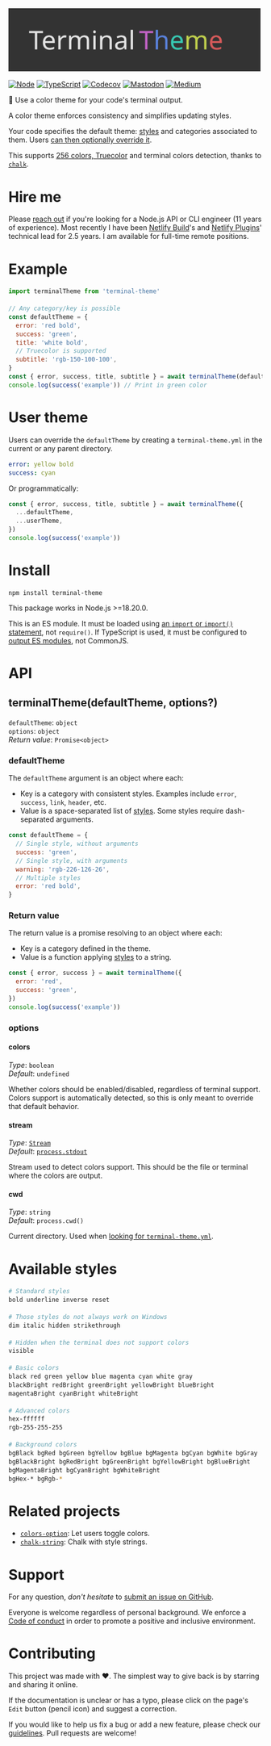 <picture>
  <source media="(prefers-color-scheme: dark)" srcset="https://raw.githubusercontent.com/ehmicky/design/main/terminal-theme/terminal-theme_dark.svg"/>
  <img alt="terminal-theme logo" src="https://raw.githubusercontent.com/ehmicky/design/main/terminal-theme/terminal-theme.svg" width="500"/>
</picture>

[![Node](https://img.shields.io/badge/-Node.js-808080?logo=node.js&colorA=404040&logoColor=66cc33)](https://www.npmjs.com/package/terminal-theme)
[![TypeScript](https://img.shields.io/badge/-Typed-808080?logo=typescript&colorA=404040&logoColor=0096ff)](/src/main.d.ts)
[![Codecov](https://img.shields.io/badge/-Tested%20100%25-808080?logo=codecov&colorA=404040)](https://codecov.io/gh/ehmicky/terminal-theme)
[![Mastodon](https://img.shields.io/badge/-Mastodon-808080.svg?logo=mastodon&colorA=404040&logoColor=9590F9)](https://fosstodon.org/@ehmicky)
[![Medium](https://img.shields.io/badge/-Medium-808080.svg?logo=medium&colorA=404040)](https://medium.com/@ehmicky)

🎨 Use a color theme for your code's terminal output.

A color theme enforces consistency and simplifies updating styles.

Your code specifies the default theme: [styles](#available-styles) and
categories associated to them. Users
[can then optionally override it](#user-theme).

This supports [256 colors, Truecolor](#available-styles) and terminal colors
detection, thanks to [`chalk`](https://github.com/chalk/chalk).

# Hire me

Please
[reach out](https://www.linkedin.com/feed/update/urn:li:activity:7117265228068716545/)
if you're looking for a Node.js API or CLI engineer (11 years of experience).
Most recently I have been [Netlify Build](https://github.com/netlify/build)'s
and [Netlify Plugins](https://www.netlify.com/products/build/plugins/)'
technical lead for 2.5 years. I am available for full-time remote positions.

# Example

```js
import terminalTheme from 'terminal-theme'

// Any category/key is possible
const defaultTheme = {
  error: 'red bold',
  success: 'green',
  title: 'white bold',
  // Truecolor is supported
  subtitle: 'rgb-150-100-100',
}
const { error, success, title, subtitle } = await terminalTheme(defaultTheme)
console.log(success('example')) // Print in green color
```

# User theme

Users can override the `defaultTheme` by creating a `terminal-theme.yml` in the
current or any parent directory.

```yml
error: yellow bold
success: cyan
```

Or programmatically:

```js
const { error, success, title, subtitle } = await terminalTheme({
  ...defaultTheme,
  ...userTheme,
})
console.log(success('example'))
```

# Install

```
npm install terminal-theme
```

This package works in Node.js >=18.20.0.

This is an ES module. It must be loaded using
[an `import` or `import()` statement](https://gist.github.com/sindresorhus/a39789f98801d908bbc7ff3ecc99d99c),
not `require()`. If TypeScript is used, it must be configured to
[output ES modules](https://www.typescriptlang.org/docs/handbook/esm-node.html),
not CommonJS.

# API

## terminalTheme(defaultTheme, options?)

`defaultTheme`: `object`\
`options`: `object`\
_Return value_: `Promise<object>`

### defaultTheme

The `defaultTheme` argument is an object where each:

- Key is a category with consistent styles. Examples include `error`, `success`,
  `link`, `header`, etc.
- Value is a space-separated list of [styles](#available-styles). Some styles
  require dash-separated arguments.

```js
const defaultTheme = {
  // Single style, without arguments
  success: 'green',
  // Single style, with arguments
  warning: 'rgb-226-126-26',
  // Multiple styles
  error: 'red bold',
}
```

### Return value

The return value is a promise resolving to an object where each:

- Key is a category defined in the theme.
- Value is a function applying [styles](#available-styles) to a string.

```js
const { error, success } = await terminalTheme({
  error: 'red',
  success: 'green',
})
console.log(success('example'))
```

### options

#### colors

_Type_: `boolean`\
_Default_: `undefined`

Whether colors should be enabled/disabled, regardless of terminal support.
Colors support is automatically detected, so this is only meant to override that
default behavior.

#### stream

_Type_:
[`Stream`](https://nodejs.org/api/stream.html#stream_class_stream_writable)\
_Default_: [`process.stdout`](https://nodejs.org/api/process.html#process_process_stdout)

Stream used to detect colors support. This should be the file or terminal where
the colors are output.

#### cwd

_Type_: `string`\
_Default_: `process.cwd()`

Current directory. Used when [looking for `terminal-theme.yml`](#user-theme).

# Available styles

```sh
# Standard styles
bold underline inverse reset

# Those styles do not always work on Windows
dim italic hidden strikethrough

# Hidden when the terminal does not support colors
visible

# Basic colors
black red green yellow blue magenta cyan white gray
blackBright redBright greenBright yellowBright blueBright
magentaBright cyanBright whiteBright

# Advanced colors
hex-ffffff
rgb-255-255-255

# Background colors
bgBlack bgRed bgGreen bgYellow bgBlue bgMagenta bgCyan bgWhite bgGray
bgBlackBright bgRedBright bgGreenBright bgYellowBright bgBlueBright
bgMagentaBright bgCyanBright bgWhiteBright
bgHex-* bgRgb-*
```

# Related projects

- [`colors-option`](https://github.com/ehmicky/colors-option): Let users toggle
  colors.
- [`chalk-string`](https://github.com/ehmicky/chalk-string): Chalk with style
  strings.

# Support

For any question, _don't hesitate_ to [submit an issue on GitHub](../../issues).

Everyone is welcome regardless of personal background. We enforce a
[Code of conduct](CODE_OF_CONDUCT.md) in order to promote a positive and
inclusive environment.

# Contributing

This project was made with ❤️. The simplest way to give back is by starring and
sharing it online.

If the documentation is unclear or has a typo, please click on the page's `Edit`
button (pencil icon) and suggest a correction.

If you would like to help us fix a bug or add a new feature, please check our
[guidelines](CONTRIBUTING.md). Pull requests are welcome!

<!-- Thanks go to our wonderful contributors: -->

<!-- ALL-CONTRIBUTORS-LIST:START -->
<!-- prettier-ignore-start -->
<!-- markdownlint-disable -->
<!--
<table>
  <tr>
    <td align="center"><a href="https://fosstodon.org/@ehmicky"><img src="https://avatars2.githubusercontent.com/u/8136211?v=4?s=100" width="100px;" alt=""/><br /><sub><b>ehmicky</b></sub></a><br /><a href="https://github.com/ehmicky/terminal-theme/commits?author=ehmicky" title="Code">💻</a> <a href="#design-ehmicky" title="Design">🎨</a> <a href="#ideas-ehmicky" title="Ideas, Planning, & Feedback">🤔</a> <a href="https://github.com/ehmicky/terminal-theme/commits?author=ehmicky" title="Documentation">📖</a></td>
  </tr>
</table>

-->
<!-- markdownlint-restore -->
<!-- prettier-ignore-end -->

<!-- ALL-CONTRIBUTORS-LIST:END -->
